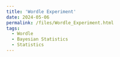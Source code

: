```yaml
---
title: 'Wordle Experiment'
date: 2024-05-06
permalink: /files/Wordle_Experiment.html
tags:
  - Wordle
  - Bayesian Statistics
  - Statistics
---
```



